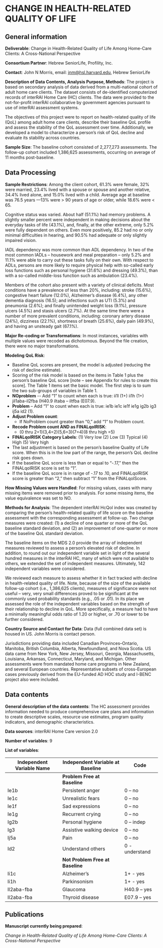 # CHANGE IN HEALTH-RELATED QUALITY OF LIFE

## General information

**Deliverable**: Change in Health-Related Quality of Life Among Home-Care Clients: A Cross-National Perspective

**Consortium Partner**: Hebrew SeniorLife, Profility, Inc.

**Contact**: John N Morris, email: jnm@hsl.harvard.edu, Hebrew SeniorLife

**Description of Data Contents, Analysis Purpose, Methods**: The project is based on secondary analysis of data derived from a multi-national cohort of adult home care clients. The dataset consists of de-identified computerized records of interRAI Home Care (HC) clients. The data were provided to the not-for-profit interRAI collaborative by government agencies pursuant to use of interRAI assessment systems.

The objectives of this project were to report on health-related quality of life (QoL) among adult home care clients, describe their baseline QoL profile and assess the stability of the QoL assessment over time. Additionally, we developed a model to characterize a person’s risk of QoL decline and evaluate its stability across countries.

**Sample Size**: The baseline cohort consisted of 2,277,273 assessments. The follow-up cohort included 1,386,625 assessments, occurring on average of 11 months post-baseline.

## Data Processing

**Sample Restrictions**: Among the client cohort, 61.3% were female, 32% were married, 23.4% lived with a spouse or spouse and another relative, 34.4% lived alone, and 15.0% lived with a child. Average age at baseline was 76.5 years —13% were > 90 years of age or older, while 18.6% were < 65.

Cognitive status was varied. About half (51.1%) had memory problems. A slightly smaller percent were independent in making decisions about the everyday tasks of life (43.1%), and, finally, at the other extreme, only 5.2% were fully dependent on others. Even more positively, 85.2 had no or only minimal difficulties in hearing, and 90.5% had adequate or only slightly impaired vision.

IADL dependency was more common than ADL dependency. In two of the most common IADLs – housework and meal preparation – only 5.2% and 11.1% were able to carry out these tasks fully on their own. With respect to ADLs, persons are more likely to require physical help with so-called early loss functions such as personal hygiene (31.6%) and dressing (49.3%), than with a so-called middle-loss function such as ambulation (23.4%).

Members of the cohort also present with a variety of clinical deficits. Most conditions have a prevalence of less than 20%, including: stroke (15.6%), congestive heart failure (12.0%), Alzheimer’s disease (6.4%), any other dementia diagnosis (16.5); and infections such as UTI (5.3%) and pneumonia (2.6%); and finally unintended weight loss (9.1%), pressure ulcers (4.5%) and stasis ulcers (2.7%). At the same time there were a number of more prevalent conditions, including: coronary artery disease (24%), dizziness (22.1%), shortness of breath (25.6%), daily pain (49.9%), and having an unsteady gait (67.1%).

**Major Re-coding or Transformations**: In most instances, variables with multiple values were recoded as dichotomous. Beyond the file creation, there were no major transformations.

**Modeling QoL Risk**:

- Baseline QoL scores are present, the model is adjusted (reducing the risk of decline estimate).
- Scoring of the risk model is based on the items in Table 1 plus the person’s baseline QoL score [note – see Appendix for rules to create this score]. The Table 1 items set the basic model. The first step is to sum the two sub-groups of variables in Table 1.
- **NOproblem** -- Add “1” to count when each is true: ii1l (1+) ii1h (1+) jil1aba-il2fba (H40.9 iltaba – iltfba (E07.9).
- **Problem** – Add “1” to count when each is true: ie1b ie1c ie1f ie1g ig2b ig3 ij5a id2 (1).
- **Adjust Problem count**:
  - If NoProblem count greater than “0,” add “1” to Problem count.
- **Recode Problem count AND as FINALqolRISK**:
  - (0 thru 2=1)(3,4=2)(5,6=3)(7=4)(8 thru high =5)
- **FINALqolRISK Category Labels**: (1) Very low (2) Low (3) Typical (4) High (5) Very high
- The last adjustment is based on the person’s baseline Quality of Life score. When this is in the low part of the range, the person’s QoL decline risk goes down.
- If the baseline QoL score is less than or equal to “-.17,” then the FINALqolRISK score is set to “1”.
- If the baseline QoL score is in range of -.17 to .10, and FINALqolRISK score is greater than “2,” then subtract “1” from the FINALqolScore.

**How Missing Values were Handled**: For missing values, cases with many missing items were removed prior to analysis. For some missing items, the value equivalence was set to NO.

**Methods for Analysis**: The dependent interRAI HcQol index was created by comparing the person’s health-related quality of life score on the baseline assessment with the corresponding assessment at follow-up. Two change measures were created: (1) a decline of one quarter or more of the QoL baseline standard deviation, and (2) an improvement of one-quarter or more of the baseline QoL standard deviation.

The baseline items on the MDS 2.0 provide the array of independent measures reviewed to assess a person’s elevated risk of decline. In addition, to round out our independent variable set in light of the several hundred measures in the interRAI HC, many of which were not available to others, we extended the set of independent measures. Ultimately, 142 independent variables were considered.

We reviewed each measure to assess whether it in fact tracked with decline in health-related quality of life. Note, because of the size of the available follow-up cohort (i.e., 1,386,625 clients), measures of significance were not useful – very, very small differences proved to be significant at the commonly used probability standards (e.g., .05 or .01). In its place we assessed the role of the independent variables based on the strength of their relationship to decline in QoL. More specifically, a measure had to have a minimally meaningful odds ratio of 1.20 or higher, or .70 or lower to be further considered.

**Country Source and Contact for Data**: Data (full combined data set) is housed in US. John Morris is contact person.

Jurisdictions providing data included Canadian Provinces–Ontario, Manitoba, British Columbia, Alberta, Newfoundland, and Nova Scotia. US data came from New York, New Jersey, Missouri, Georgia, Massachusetts, Louisiana, Arkansas, Connecticut, Maryland, and Michigan. Other assessments were from mandated home care programs in New Zealand, and several European countries. Representative subsets of cross-European cases previously derived from the EU-funded AD HOC study and I-BENC project also were included.

## Data contents

**General description of the data contents**: The HC assessment provides information needed to produce comprehensive care plans and information to create descriptive scales, resource use estimates, program quality indicators, and demographic characteristics.

**Data sources**: interRAI Home Care version 2.0

**Number of variables**: 9

**List of variables**:

| Independent Variable Name | Independent Variable at Baseline | Code |
| --- | --- | --- |
| | **Problem Free at Baseline** | |
| Ie1b | Persistent anger | 0 – no |
| Ie1c | Unrealistic fears | 0 – no |
| Ie1f | Sad expressions | 0 – no |
| Ie1g | Recurrent crying | 0 – no |
| Ig2b | Personal hygiene | 0 – indep |
| Ig3 | Assistive walking device | 0 – no |
| Ij5a | Pain | 0 – no |
| Id2 | Understand others | 0 - understand |
| | **Not Problem Free at Baseline** | |
| Ii1c | Alzheimer’s | 1+ - yes |
| Ii1h | Parkinsonism | 1+ - yes |
| Il2aba-fba | Glaucoma | H40.9 – yes |
| Il2aba-fba | Thyroid disease | E07.9 – yes |

## Publications

**Manuscript currently being prepared**:

*Change in Health-Related Quality of Life Among Home-Care Clients: A Cross-National Perspective*

